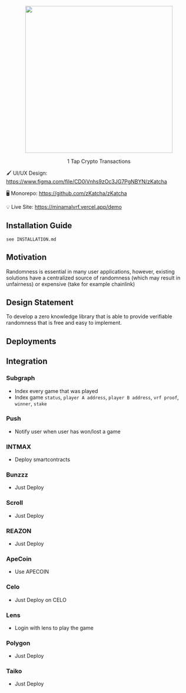 <p align="center">
<img src="docs/Logo.png" width=400/>

<p align="center">
1 Tap Crypto Transactions

🖌️ UI/UX Design: 
<https://www.figma.com/file/CD0iVnhs9zOc3JG7PgNBYN/zKatcha>

🖥️ Monorepo: <https://github.com/zKatcha/zKatcha>

💡 Live Site: <https://minamalvrf.vercel.app/demo>

## Installation Guide

`see INSTALLATION.md`

## Motivation

Randomness is essential in many user applications, however, existing solutions have a centralized source of randomness (which may result in unfairness) or expensive (take for example chainlink)

## Design Statement

To develop a zero knowledge library that is able to provide verifiable randomness that is free and easy to implement.

## Deployments

## Integration

### Subgraph

- Index every game that was played
- Index game `status`, `player A address`, `player B address`, `vrf proof`, `winner`, `stake`

### Push

- Notify user when user has won/lost a game

### INTMAX

- Deploy smartcontracts

### Bunzzz

- Just Deploy

### Scroll

- Just Deploy

### REAZON

- Just Deploy

### ApeCoin

- Use APECOIN

### Celo

- Just Deploy on CELO

### Lens

- Login with lens to play the game

### Polygon

- Just Deploy

### Taiko

- Just Deploy